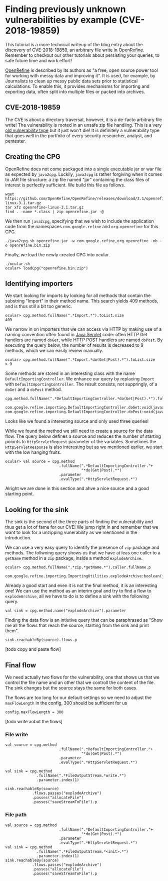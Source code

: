 # Finding previously unknown vulnerabilities by example (CVE-2018-19859)

This tutorial is a more technical writeup of the blog entry about the discovery of CVE-2018-19859, an arbitrary file write in [OpenRefine](https://github.com/OpenRefine/OpenRefine/). Remember to checkout our other tutorials about persisting your queries, to safe future time and work effort!

[OpenRefine](https://github.com/OpenRefine/OpenRefine/) is described by its authors as "a free, open source power tool for working with messy data and improving it". It is used, for example, by Journalists to clean up messy public data sets prior to statistical calculations. To enable this, it provides mechanisms for importing and exporting data, often split into multiple files or packed into archives.

## CVE-2018-19859

The CVE is about a directory traversal, however, it is a de-facto arbitrary file write! The vulnerability is rooted in an unsafe zip file handling. This is a very [old vulnerability type](http://phrack.org/issues/34/5.html#article) but it just won't die! It is definitely a vulnerability type that goes well in the portfolio of every security researcher, analyst, and pentester.

## Creating the CPG
OpenRefine does not come packaged into a single executable jar or war file as expected by `java2cpg`. Luckily, `java2cpg` is rather forgiving when it comes to JAR file structure: a zip file named "jar" containing the class files of interest is perfectly sufficient. We build this file as follows.

```
wget https://github.com/OpenRefine/OpenRefine/releases/download/3.1/openrefine-linux-3.1.tar.gz
tar xfz openrefine-linux-3.1.tar.gz
find . -name *.class | zip openrefine.jar -@
```
We then run `java2cpg`, specifying that we wish to include the application code from the namespaces `com.google.refine` and `org.openrefine` for this CPG.

```
./java2cpg.sh openrefine.jar -w com.google.refine,org.openrefine -nb -o openrefine.bin.zip
```

Finally, we load the newly created CPG into ocular

```
./ocular.sh
ocular> loadCpg("openrefine.bin.zip")
```

## Identifying importers

We start looking for imports by looking for all methods that contain the substring "Import" in their method name. This search yields 409 methods, and is thus still a bit too generic.

```
ocular> cpg.method.fullName(".*Import.*").toList.size 
409
```
We narrow in on importers that we can access via HTTP by making use of a naming convention often found in [Java Servlet](https://en.wikipedia.org/wiki/Servlet) code: often HTTP Get handlers are named `doGet`, while HTTP POST handlers are named `doPost`. By executing the query below, the number of results is decreased to 9 methods, which we can easily review manually.

```
ocular> cpg.method.fullName(".*Import.*do(Get|Post).*").toList.size 
> 9
```

Some methods are stored in an interesting class with the name `DefaultImportingController`. We enhance our query by replacing `Import` with `DefaultImportingController`. The result consists, not suppringly, of a `doGet` and a `doPost` method.
```
cpg.method.fullName(".*DefaultImportingController.*do(Get|Post).*").fullName.p

com.google.refine.importing.DefaultImportingController.doGet:void(javax.servlet.http.HttpServletRequest,javax.servlet.http.HttpServletResponse)
com.google.refine.importing.DefaultImportingController.doPost:void(javax.servlet.http.HttpServletRequest,javax.servlet.http.HttpServletResponse)
```

Looks like we found a interesting source and only used three queries! 

While we found the method we still need to create a source for the data flow. The query below defines a source and reduces the number of starting poionts to `HttpServletRequest` parameter of the variables. Sometimes the `HttpServletResponse` is also interesting but as we mentioned earlier, we start with the low hanging fruits. 

```
ocular> val source = cpg.method
                        .fullName(".*DefaultImportingController."+
                                  "*do(Get|Post).*")
                        .parameter
                        .evalType(".*HttpServletRequest.*")
```
Alright we are done in this section and ahve a nice source and a good starting point. 

## Looking for the sink

The sink is the second of the three parts of finding the vulnerability and thus get a lot of fame for our CVE! We jump right in and remember that we want to look for a unzipping vunerability as we mentioned in the introduction. 

We can use a very easy query to identify the presence of `zip` package and methods. The follwoing query shows us that we have at leas one caller to a `getName` method in a `zip` package, inside a method `explodeArchive`. 
```
ocular> cpg.method.fullName(".*zip.*getName.*").caller.fullName.p

com.google.refine.importing.ImportingUtilities.explodeArchive:boolean(java.io.File,java.io.InputStream,org.json.JSONObject,org.json.JSONArray,com.google.refine.importing.ImportingUtilities$Progress)
```

Already a good start and even it is not the final method, it is an interesting one! We can use the method as an interim goal and try to find a flow to `explodeArchive`, all we have to do is to define a sink with the following query.
```
val sink = cpg.method.name("explodeArchive").parameter
```
Finding the data flow is an intiutive query that can be paraphrased as "Show me all the flows that reach the source, starting from the sink and print them".

```
sink.reachableBy(source).flows.p
```

[todo copy and paste flow]

## Final flow
We need actually two flows for the vulnerability, one that shows us that we control the file name and an other that we controll the content of the file. The sink changes but the source stays the same for both cases. 

The flows are too long for our default settings so we need to adjust the `maxFlowLength` in the config, 300 should be sufficient for us 
```
config.maxFlowLength = 300
```
[todo write aobut the flows]
### File write
```
val source = cpg.method
                        .fullName(".*DefaultImportingController."+
                                  "*do(Get|Post).*")
                        .parameter
                        .evalType(".*HttpServletRequest.*")
                        
val sink = cpg.method
              .fullName(".*FileOutputStream.*write.*")
              .parameter.index(1)

sink.reachableBy(source)
            .flows.passes("explodeArchive")
            .passes("allocateFile")
            .passes("saveStreamToFile").p
```

### File path
```
val source = cpg.method
                        .fullName(".*DefaultImportingController."+
                                  "*do(Get|Post).*")
                        .parameter
                        .evalType(".*HttpServletRequest.*")
val sink = cpg.method
              .fullName(".*FileOutputStream.*<init>.*")
              .parameter.index(1)
sink.reachableBy(source)
            .flows.passes("explodeArchive")
            .passes("allocateFile")
            .passes("saveStreamToFile").p
